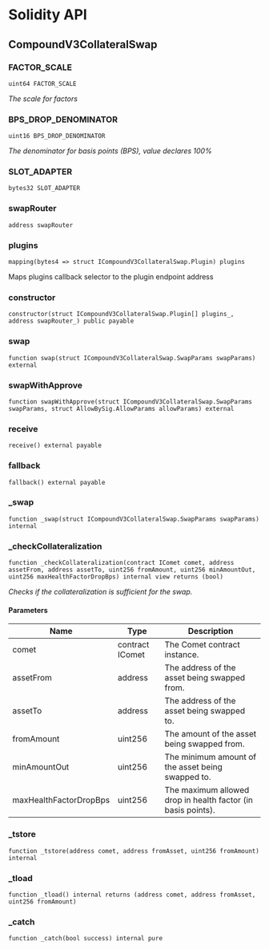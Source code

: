 # Solidity API

## CompoundV3CollateralSwap

### FACTOR_SCALE

```solidity
uint64 FACTOR_SCALE
```

_The scale for factors_

### BPS_DROP_DENOMINATOR

```solidity
uint16 BPS_DROP_DENOMINATOR
```

_The denominator for basis points (BPS), value declares 100%_

### SLOT_ADAPTER

```solidity
bytes32 SLOT_ADAPTER
```

### swapRouter

```solidity
address swapRouter
```

### plugins

```solidity
mapping(bytes4 => struct ICompoundV3CollateralSwap.Plugin) plugins
```

Maps plugins callback selector to the plugin endpoint address

### constructor

```solidity
constructor(struct ICompoundV3CollateralSwap.Plugin[] plugins_, address swapRouter_) public payable
```

### swap

```solidity
function swap(struct ICompoundV3CollateralSwap.SwapParams swapParams) external
```

### swapWithApprove

```solidity
function swapWithApprove(struct ICompoundV3CollateralSwap.SwapParams swapParams, struct AllowBySig.AllowParams allowParams) external
```

### receive

```solidity
receive() external payable
```

### fallback

```solidity
fallback() external payable
```

### _swap

```solidity
function _swap(struct ICompoundV3CollateralSwap.SwapParams swapParams) internal
```

### _checkCollateralization

```solidity
function _checkCollateralization(contract IComet comet, address assetFrom, address assetTo, uint256 fromAmount, uint256 minAmountOut, uint256 maxHealthFactorDropBps) internal view returns (bool)
```

_Checks if the collateralization is sufficient for the swap._

#### Parameters

| Name | Type | Description |
| ---- | ---- | ----------- |
| comet | contract IComet | The Comet contract instance. |
| assetFrom | address | The address of the asset being swapped from. |
| assetTo | address | The address of the asset being swapped to. |
| fromAmount | uint256 | The amount of the asset being swapped from. |
| minAmountOut | uint256 | The minimum amount of the asset being swapped to. |
| maxHealthFactorDropBps | uint256 | The maximum allowed drop in health factor (in basis points). |

### _tstore

```solidity
function _tstore(address comet, address fromAsset, uint256 fromAmount) internal
```

### _tload

```solidity
function _tload() internal returns (address comet, address fromAsset, uint256 fromAmount)
```

### _catch

```solidity
function _catch(bool success) internal pure
```

